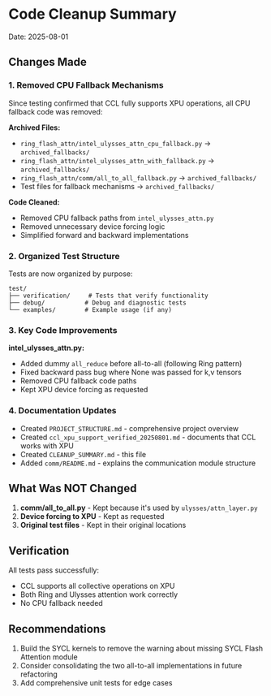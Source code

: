 # Code Cleanup Summary

Date: 2025-08-01

## Changes Made

### 1. Removed CPU Fallback Mechanisms
Since testing confirmed that CCL fully supports XPU operations, all CPU fallback code was removed:

**Archived Files:**
- `ring_flash_attn/intel_ulysses_attn_cpu_fallback.py` → `archived_fallbacks/`
- `ring_flash_attn/intel_ulysses_attn_with_fallback.py` → `archived_fallbacks/`
- `ring_flash_attn/comm/all_to_all_fallback.py` → `archived_fallbacks/`
- Test files for fallback mechanisms → `archived_fallbacks/`

**Code Cleaned:**
- Removed CPU fallback paths from `intel_ulysses_attn.py`
- Removed unnecessary device forcing logic
- Simplified forward and backward implementations

### 2. Organized Test Structure
Tests are now organized by purpose:

```
test/
├── verification/     # Tests that verify functionality
├── debug/           # Debug and diagnostic tests
└── examples/        # Example usage (if any)
```

### 3. Key Code Improvements

**intel_ulysses_attn.py:**
- Added dummy `all_reduce` before all-to-all (following Ring pattern)
- Fixed backward pass bug where None was passed for k,v tensors
- Removed CPU fallback code paths
- Kept XPU device forcing as requested

### 4. Documentation Updates
- Created `PROJECT_STRUCTURE.md` - comprehensive project overview
- Created `ccl_xpu_support_verified_20250801.md` - documents that CCL works with XPU
- Created `CLEANUP_SUMMARY.md` - this file
- Added `comm/README.md` - explains the communication module structure

## What Was NOT Changed

1. **comm/all_to_all.py** - Kept because it's used by `ulysses/attn_layer.py`
2. **Device forcing to XPU** - Kept as requested
3. **Original test files** - Kept in their original locations

## Verification

All tests pass successfully:
- CCL supports all collective operations on XPU
- Both Ring and Ulysses attention work correctly
- No CPU fallback needed

## Recommendations

1. Build the SYCL kernels to remove the warning about missing SYCL Flash Attention module
2. Consider consolidating the two all-to-all implementations in future refactoring
3. Add comprehensive unit tests for edge cases